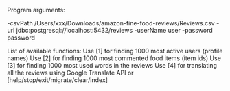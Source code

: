 Program arguments:

-csvPath /Users/xxx/Downloads/amazon-fine-food-reviews/Reviews.csv 
-url jdbc:postgresql://localhost:5432/reviews
-userName user 
-password password 

List of available functions: 
Use [1] for finding 1000 most active users (profile names)
Use [2] for finding 1000 most commented food items (item ids)
Use [3] for finding 1000 most used words in the reviews
Use [4] for translating all the reviews using Google Translate API
or [help/stop/exit/migrate/clear/index]